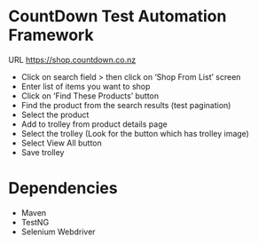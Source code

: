 # CountDown Test Automation Framework

URL	https://shop.countdown.co.nz

* Click on search field > then click on ‘Shop From List’ screen
* Enter list of items you want to shop
* Click on ‘Find These Products’ button
* Find the product from the search results (test pagination)
* Select the product
* Add to trolley from product details page
* Select the trolley (Look for the button which has trolley image)
* Select View All button
* Save trolley

# Dependencies

* Maven 
* TestNG
* Selenium Webdriver





